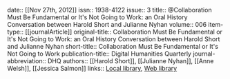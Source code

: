 date:: [[Nov 27th, 2012]]
issn:: 1938-4122
issue:: 3
title:: @Collaboration Must Be Fundamental or It's Not Going to Work: an Oral History Conversation between Harold Short and Julianne Nyhan
volume:: 006
item-type:: [[journalArticle]]
original-title:: Collaboration Must Be Fundamental or It's Not Going to Work: an Oral History Conversation between Harold Short and Julianne Nyhan
short-title:: Collaboration Must Be Fundamental or It's Not Going to Work
publication-title:: Digital Humanities Quarterly
journal-abbreviation:: DHQ
authors:: [[Harold Short]], [[Julianne Nyhan]], [[Anne Welsh]], [[Jessica Salmon]]
links:: [Local library](zotero://select/groups/2386895/items/I5S7DR6A), [Web library](https://www.zotero.org/groups/2386895/items/I5S7DR6A)
